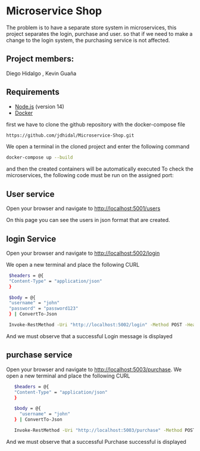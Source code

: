 # Microservice Shop

The problem is to have a separate store system in microservices, this project separates the login, purchase and user. so that if we need to make a change to the login system, the purchasing service is not affected.

## Project members: 
Diego Hidalgo ,
Kevin Guaña

## Requirements

- [Node.js](https://nodejs.org/) (version 14)
- [Docker](https://www.docker.com/get-started)

 first we have to clone the github repository with the docker-compose file
 
```sh
https://github.com/jdhidal/Microservice-Shop.git
```
We open a terminal in the cloned project and enter the following command

```sh
docker-compose up --build
```
and then the created containers will be automatically executed 
To check the microservices, the following code must be run on the assigned port:

## User service

Open your browser and navigate to [http://localhost:5001/users](http://localhost:5001/users)

On this page you can see the users in json format that are created.


## login Service

Open your browser and navigate to [http://localhost:5002/login](http://localhost:5002/login)

We open a new terminal and place the following CURL

   ``` sh
    $headers = @{
    "Content-Type" = "application/json"
    }

    $body = @{
    "username" = "john"
    "password" = "password123"
    } | ConvertTo-Json

    Invoke-RestMethod -Uri "http://localhost:5002/login" -Method POST -Headers $headers -Body $body
 ```
 And we must observe that a successful Login message is displayed

 
## purchase service
Open your browser and navigate to [http://localhost:5003/purchase](http://localhost:5003/purchase).
We open a new terminal and place the following CURL
 ``` sh
    $headers = @{
    "Content-Type" = "application/json"
    }

    $body = @{
      "username" = "john"
    } | ConvertTo-Json

    Invoke-RestMethod -Uri "http://localhost:5003/purchase" -Method POST -Headers $headers -Body $body
 ```
And we must observe that a successful Purchase successful is displayed
